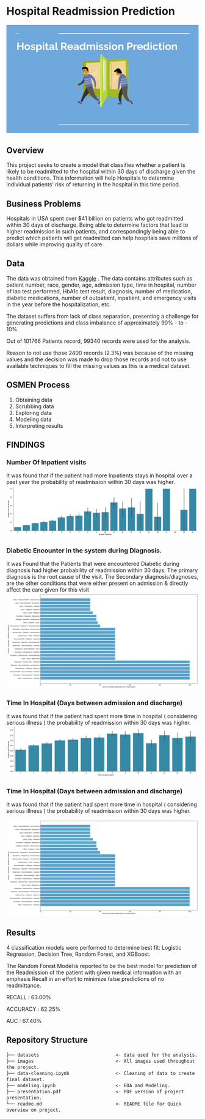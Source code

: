 

# Hospital Readmission Prediction
![Realtor Logo](https://github.com/avithekkc/hospital-readmission-classification/blob/main/images/P3-Project.jpg?raw=true)
## Overview
This project seeks to create a model that classifies whether a patient is likely to be readmitted to the hospital within 30 days of discharge given the health conditions. This information will help Hospitals to determine individual patients' risk of returning in the hospital in this time period.


## Business Problems
Hospitals in USA spent over $41 billion on patients who got readmitted within 30 days of discharge. Being able to determine factors that lead to higher readmission in such patients, and correspondingly being able to predict which patients will get readmitted can help hospitals save millions of dollars while improving quality of care.

## Data
The data was obtained from [Kaggle](https://www.kaggle.com/brandao/diabetes) . The data contains attributes such as patient number, race, gender, age, admission type, time in hospital, number of lab test performed, HbA1c test result, diagnosis, number of medication, diabetic medications, number of outpatient, inpatient, and emergency visits in the year before the hospitalization, etc.

The dataset suffers from lack of class separation, presenting a challenge for generating predictions and class imbalance of approximately 90% - to - 10%

Out of 101766 Patients record, 99340 records were used for the analysis.

Reason to not use those 2400 records (2.3%) was because of the missing values and the decision was made to drop those records and not to use available techniques to fill the missing values as this is a medical dataset.

## OSMEN Process

 1. Obtaining data
 2. Scrubbing data
 3. Exploring data
 4. Modeling data
 5. Interpreting results

## FINDINGS
### Number Of Inpatient visits

It was found that if the patient had more Inpatients stays in hospital over a past year the probability of readmission within 30 days was higher.
![Condition Vs Price](https://github.com/avithekkc/hospital-readmission-classification/blob/main/images/number_inpatient.jpg?raw=true)
### Diabetic Encounter in the system during Diagnosis.

It was Found that the Patients that were encountered Diabetic during diagnosis had higher probability of readmission within 30 days.
The primary diagnosis is the root cause of the visit. The Secondary diagnosis/diagnoses, are the other conditions that were either present on admission & directly affect the care given for this visit
![Condition Vs Price](https://github.com/avithekkc/hospital-readmission-classification/blob/main/images/diag.jpg?raw=true)

### Time In Hospital (Days between admission and discharge)

It was found that if the patient had spent more time in hospital ( considering serious illness ) the probability of readmission within 30 days was higher.
![Condition Vs Price](https://github.com/avithekkc/hospital-readmission-classification/blob/main/images/time_in_hospital.jpg?raw=true)

### Time In Hospital (Days between admission and discharge)

It was found that if the patient had spent more time in hospital ( considering serious illness ) the probability of readmission within 30 days was higher.

![Condition Vs Price](https://github.com/avithekkc/hospital-readmission-classification/blob/main/images/diag.jpg?raw=true)
##  Results
4 classification models were performed to determine best fit:
Logistic Regression, Decision Tree, Random Forest, and XGBoost.

The Random Forest Model is reported to be the best model for prediction of the Readmission of the patient with given medical information with an emphasis Recall in an effort to minimize false predictions of no readmittance.

RECALL : 63.00%

ACCURACY : 62.25%

AUC : 67.40%


##   Repository Structure
```
├── datasets                            <- data used for the analysis.
├── images                              <- All images used throughout the project.
├── data-cleaning.ipynb                 <- Cleaning of data to create final dataset.
├── modeling.ipynb                      <- EDA and Modeling.
├── presentation.pdf                    <- PDF version of project presentation.
└── readme.md                           <- README file for Quick overview on project.
```
